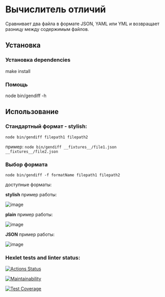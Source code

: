 # Вычислитель отличий

Сравнивает два файла в формате JSON, YAML или YML и возвращает разницу между содержимым файлов.

## Установка

### Установка dependencies
make install

### Помощь
node bin/gendiff -h

## Использование

### Стандартный формат - stylish:
```node bin/gendiff filepath1 filepath2```

пример:
```node bin/gendiff __fixtures__/file1.json __fixtures__/file2.json ```


### Выбор формата
```node bin/gendiff -f formatName filepath1 filepath2```

доступные форматы:

**stylish**
пример работы:


![image](https://github.com/luka0204/frontend-project-46/assets/146336891/69377dff-3adf-43e9-a2f0-a3a532f56e6c)


**plain**
пример работы:


![image](https://github.com/luka0204/frontend-project-46/assets/146336891/7d6f1664-6724-4506-ac4f-9dff727795df)


**JSON**
пример работы:


![image](https://github.com/luka0204/frontend-project-46/assets/146336891/fa7b01fc-6d30-4d6c-aa5d-63a24ec84af7)






### Hexlet tests and linter status:
[![Actions Status](https://github.com/luka0204/frontend-project-46/actions/workflows/hexlet-check.yml/badge.svg)](https://github.com/luka0204/frontend-project-46/actions)

[![Maintainability](https://api.codeclimate.com/v1/badges/596598c075db12e4151e/maintainability)](https://codeclimate.com/github/luka0204/frontend-project-46/maintainability)


[![Test Coverage](https://api.codeclimate.com/v1/badges/596598c075db12e4151e/test_coverage)](https://codeclimate.com/github/luka0204/frontend-project-46/test_coverage)

